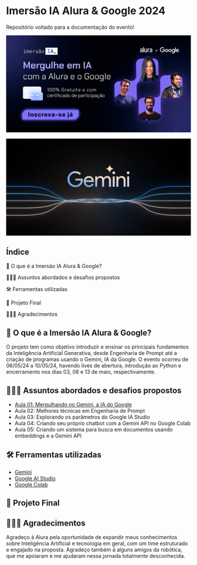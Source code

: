 # Imersão IA Alura & Google 2024
Repositório voltado para a documentação do evento!
<p align="center"><img src="./images/Alura & Google.jpg" width="700"/></p>
<p align="center"><img src="./images/Gemini.jpg" width="700"/></p>

## Índice
🤔 O que é a Imersão IA Alura & Google?

👩🏼‍💻 Assuntos abordados e desafios propostos

🛠 Ferramentas utilizadas

🤖 Projeto Final 

🙇🏼‍♀️ Agradecimentos 

   
## 🤔 O que é a Imersão IA Alura & Google?
O projeto tem como objetivo introduzir e ensinar os principais fundamentos da Inteligência Artificial Generativa, desde Engenharia de Prompt até a criação de programas usando o Gemini, IA da Google. O evento ocorreu de 06/05/24 a 10/05/24, havendo lives de abertura, introdução ao Python e encerramento nos dias 03, 08 e 13 de maio, respectivamente. 


## 👩🏼‍💻 Assuntos abordados e desafios propostos
- [Aula 01: Mergulhando no Gemini, a IA do Google](https://github.com/rafaelatn/Imersao-IA-Alura-Google/blob/main/Aula%2001%3A%20Mergulhando%20no%20Gemini%2C%20a%20IA%20do%20Google/Aula%2001%3A%20Anota%C3%A7%C3%B5es%20e%20Desafios.md)
- Aula 02: Melhores técnicas em Engenharia de Prompt
- Aula 03: Explorando os parâmetros do Google IA Studio
- Aula 04: Criando seu próprio chatbot com a Gemini API no Google Colab
- Aula 05: Criando um sistema para busca em documentos usando embeddings e a Gemini API

## 🛠 Ferramentas utilizadas
- [Gemini](https://gemini.google.com/app)
- [Google AI Studio](https://aistudio.google.com)
- [Google Colab](https://colab.google/)
  
## 🤖 Projeto Final 

## 🙇🏼‍♀️ Agradecimentos 
Agradeço à Alura pela oportunidade de expandir meus conhecimentos sobre Inteligência Artificial e tecnologia em geral, com um time estruturado e engajado na proposta. Agradeço também à alguns amigos da robótica, que me apoiaram e me ajudaram nessa jornada totalmente desconhecida.


